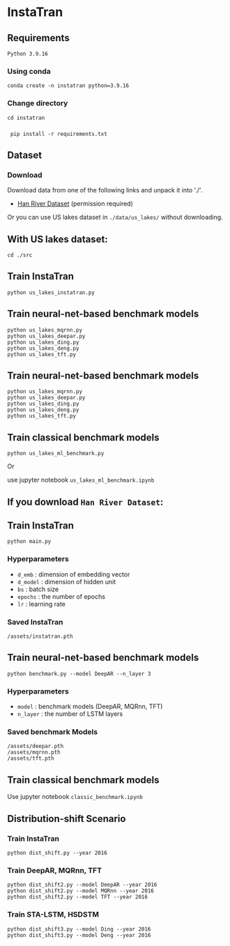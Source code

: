 # InstaTran

## Requirements

`Python 3.9.16`

### Using conda 
`conda create -n instatran python=3.9.16`

### Change directory
`cd instatran`

### 
` pip install -r requirements.txt`

## Dataset

### Download
Download data from one of the following links and unpack it into './'.
- [Han River Dataset](https://dacon.io/competitions/official/235949/data) (permission required)

Or you can use US lakes dataset in `./data/us_lakes/` without downloading.


## With US lakes dataset:
```
cd ./src
```

## Train InstaTran

```
python us_lakes_instatran.py
```

## Train neural-net-based benchmark models
```
python us_lakes_mqrnn.py
python us_lakes_deepar.py
python us_lakes_ding.py
python us_lakes_deng.py
python us_lakes_tft.py
```

## Train neural-net-based benchmark models
```
python us_lakes_mqrnn.py
python us_lakes_deepar.py
python us_lakes_ding.py
python us_lakes_deng.py
python us_lakes_tft.py
```

## Train classical benchmark models
```
python us_lakes_ml_benchmark.py
```
Or

use jupyter notebook `us_lakes_ml_benchmark.ipynb`


## If you download `Han River Dataset`:

## Train InstaTran

```
python main.py 
```

### Hyperparameters

- `d_emb` : dimension of embedding vector
- `d_model` : dimension of hidden unit
- `bs` : batch size
- `epochs` : the number of epochs
- `lr` : learning rate

### Saved InstaTran

```
/assets/instatran.pth
```

## Train neural-net-based benchmark models

```
python benchmark.py --model DeepAR --n_layer 3 
```

### Hyperparameters

- `model` : benchmark models (DeepAR, MQRnn, TFT)
- `n_layer` : the number of LSTM layers

### Saved benchmark Models

```
/assets/deepar.pth
/assets/mqrnn.pth
/assets/tft.pth
```

## Train classical benchmark models

Use jupyter notebook `classic_benchmark.ipynb`

## Distribution-shift Scenario

### Train InstaTran
```
python dist_shift.py --year 2016
```

### Train DeepAR, MQRnn, TFT 

```
python dist_shift2.py --model DeepAR --year 2016
python dist_shift2.py --model MQRnn --year 2016
python dist_shift2.py --model TFT --year 2016
```

### Train STA-LSTM, HSDSTM

```
python dist_shift3.py --model Ding --year 2016
python dist_shift3.py --model Deng --year 2016
```

